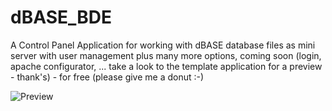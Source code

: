 # dBASE_BDE
A Control Panel Application for working with dBASE database files as mini server with user management plus many more options, coming soon (login, apache configurator, ... take a look to the template application for a preview - thank's) - for free (please give me a donut :-)

![Preview](src/assets/screen1.png)
